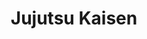 ---
layout: lecteur.njk
tags : jjk

title : Jujutsu Kaisen
episode : 7
saison : 1
iframe : https://streamtape.com/e/4zZzdXgWZOCKXM4/

cc :  VostFr
---